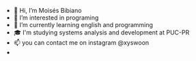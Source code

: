 - 👋 Hi, I’m Moisés Bibiano
- 👀 I’m interested in programing
- 🌱 I’m currently learning english and programming
- 🎓 I'm studying systems analysis and development at PUC-PR
- 📫 you can contact me on instagram @xyswoon
- 
<!---
MoisesBibiano01/MoisesBibiano01 is a ✨ special ✨ repository because its `README.md` (this file) appears on your GitHub profile.
You can click the Preview link to take a look at your changes.
--->
